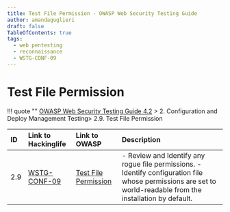 ```yaml
---
title: Test File Permission - OWASP Web Security Testing Guide 
author: amandaguglieri
draft: false
TableOfContents: true
tags:
  - web pentesting
  - reconnaissance
  - WSTG-CONF-09
---
```




# Test File Permission

!!! quote ""
	[OWASP Web Security Testing Guide 4.2](index.md) > 2. Configuration and Deploy Management Testing> 2.9. Test File Permission

|ID|Link to Hackinglife|Link to OWASP|Description|
|:---|:---|:---|:---|
|2.9|[WSTG-CONF-09](WSTG-CONF-09.md)|[Test File Permission](https://owasp.org/www-project-web-security-testing-guide/latest/4-Web_Application_Security_Testing/02-Configuration_and_Deployment_Management_Testing/09-Test_File_Permission)|- Review and Identify any rogue file permissions. - Identify configuration file whose permissions are set to world-readable from the installation by default.|

